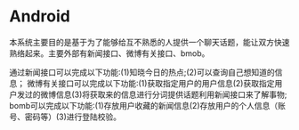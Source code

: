 # Android
本系统主要目的是基于为了能够给互不熟悉的人提供一个聊天话题，能让双方快速熟络起来。主要外部有新闻接口、微博有关接口、bmob。

通过新闻接口可以完成以下功能:(1)知晓今日的热点;(2)可以查询自己想知道的信息；
微博有关接口可以完成以下功能:(1)获取指定用户的用户信息(2)获取指定用户发过的微博信息(3)将获取来的信息进行分词提供话题利用新闻接口来了解事物;
bomb可以完成以下功能:(1)存放用户收藏的新闻信息(2)存放用户的个人信息（账号、密码等）(3)进行登陆校验。
